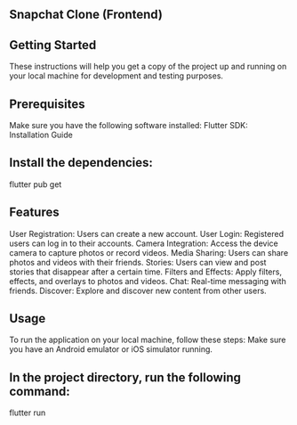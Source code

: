 ## Snapchat Clone (Frontend)

## Getting Started
These instructions will help you get a copy of the project up and running on your local machine for development and testing purposes.

## Prerequisites
Make sure you have the following software installed:
Flutter SDK: Installation Guide

## Install the dependencies:
flutter pub get

## Features
User Registration: Users can create a new account.
User Login: Registered users can log in to their accounts.
Camera Integration: Access the device camera to capture photos or record videos.
Media Sharing: Users can share photos and videos with their friends.
Stories: Users can view and post stories that disappear after a certain time.
Filters and Effects: Apply filters, effects, and overlays to photos and videos.
Chat: Real-time messaging with friends.
Discover: Explore and discover new content from other users.

## Usage
To run the application on your local machine, follow these steps:
Make sure you have an Android emulator or iOS simulator running.

## In the project directory, run the following command:

flutter run
